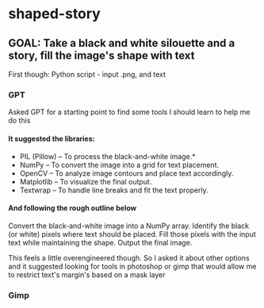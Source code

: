 # shaped-story
## GOAL: Take a black and white silouette and a story, fill the image's shape with text 
First though: Python script - input .png, and text

### GPT
Asked GPT for a starting point to find some tools I should learn to help me do this
#### It suggested the libraries:
* PIL (Pillow) – To process the black-and-white image.*
* NumPy – To convert the image into a grid for text placement.
* OpenCV – To analyze image contours and place text accordingly.
* Matplotlib – To visualize the final output.
* Textwrap – To handle line breaks and fit the text properly.
#### And following the rough outline below
Convert the black-and-white image into a NumPy array.
Identify the black (or white) pixels where text should be placed.
Fill those pixels with the input text while maintaining the shape.
Output the final image.

This feels a little overengineered though. So I asked it about other options and it suggested looking for tools in photoshop or gimp that would allow me to restrict text's margin's based on a mask layer
### Gimp
